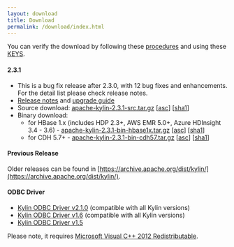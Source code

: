 ```yaml
---
layout: download
title: Download
permalink: /download/index.html
---
```


You can verify the download by following these [procedures](https://www.apache.org/info/verification.html) and using these [KEYS](https://kylin.apache.org/KEYS).

#### 2.3.1
- This is a bug fix release after 2.3.0, with 12 bug fixes and enhancements. For the detail list please check release notes. 
- [Release notes](/docs23/release_notes.html) and [upgrade guide](/docs23/howto/howto_upgrade.html)
- Source download: [apache-kylin-2.3.1-src.tar.gz](http://www.apache.org/dyn/closer.cgi/kylin/apache-kylin-2.3.1/apache-kylin-2.3.1-src.tar.gz) \[[asc](https://www.apache.org/dist/kylin/apache-kylin-2.3.1/apache-kylin-2.3.1-src.tar.gz.asc)\] \[[sha1](https://www.apache.org/dist/kylin/apache-kylin-2.3.1/apache-kylin-2.3.1-src.tar.gz.sha1)\]
- Binary download:
  - for HBase 1.x (includes HDP 2.3+, AWS EMR 5.0+, Azure HDInsight 3.4 - 3.6) - [apache-kylin-2.3.1-bin-hbase1x.tar.gz](http://www.apache.org/dyn/closer.cgi/kylin/apache-kylin-2.3.1/apache-kylin-2.3.1-hbase1x-bin.tar.gz) \[[asc](https://www.apache.org/dist/kylin/apache-kylin-2.3.1/apache-kylin-2.3.1-hbase1x-bin.tar.gz.asc)\] \[[sha1](https://www.apache.org/dist/kylin/apache-kylin-2.3.1/apache-kylin-2.3.1-hbase1x-bin.tar.gz.sha1)\]
  - for CDH 5.7+ - [apache-kylin-2.3.1-bin-cdh57.tar.gz](http://www.apache.org/dyn/closer.cgi/kylin/apache-kylin-2.3.1/apache-kylin-2.3.1-cdh57-bin.tar.gz) \[[asc](https://www.apache.org/dist/kylin/apache-kylin-2.3.1/apache-kylin-2.3.1-cdh57-bin.tar.gz.asc)\] \[[sha1](https://www.apache.org/dist/kylin/apache-kylin-2.3.1/apache-kylin-2.3.1-cdh57-bin.tar.gz.sha1)\]

#### Previous Release

Older releases can be found in [https://archive.apache.org/dist/kylin/](https://archive.apache.org/dist/kylin/).

#### ODBC Driver

* [Kylin ODBC Driver v2.1.0](http://kylin.apache.org/download/KylinODBCDriver-2.1.0.zip) (compatible with all Kylin versions)
* [Kylin ODBC Driver v1.6](http://kylin.apache.org/download/KylinODBCDriver-1.6.zip) (compatible with all Kylin versions)
* [Kylin ODBC Driver v1.5](http://kylin.apache.org/download/KylinODBCDriver-1.5.zip)

Please note, it requires [Microsoft Visual C++ 2012 Redistributable](http://www.microsoft.com/en-us/download/details.aspx?id=30679). 

